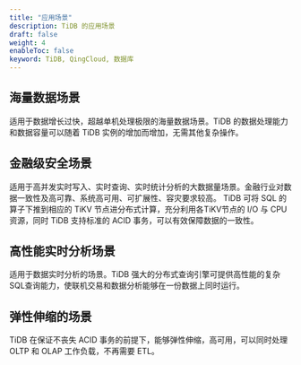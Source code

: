 ```yaml
---
title: "应用场景"
description: TiDB 的应用场景
draft: false
weight: 4
enableToc: false
keyword: TiDB, QingCloud, 数据库
---
```


## 海量数据场景

适用于数据增长过快，超越单机处理极限的海量数据场景。TiDB 的数据处理能力和数据容量可以随着 TiDB 实例的增加而增加，无需其他复杂操作。

## 金融级安全场景

适用于高并发实时写入、实时查询、实时统计分析的大数据量场景。金融行业对数据一致性及高可靠、系统高可用、可扩展性、容灾要求较高。 TiDB 可将 SQL 的算子下推到相应的 TiKV 节点进分布式计算，充分利用各TiKV节点的 I/O 与 CPU 资源，同时 TiDB 支持标准的 ACID 事务，可以有效保障数据的一致性。

## 高性能实时分析场景

适用于数据实时分析的场景。TiDB 强大的分布式查询引擎可提供高性能的复杂SQL查询能力，使联机交易和数据分析能够在一份数据上同时运行。

## 弹性伸缩的场景

TiDB 在保证不丧失 ACID 事务的前提下，能够弹性伸缩，高可用，可以同时处理 OLTP 和 OLAP 工作负载，不再需要 ETL。

